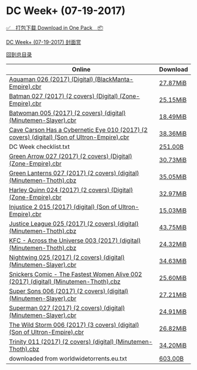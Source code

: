 # DC Week+ (07-19-2017)

[✅&emsp;打包下载 Download in One Pack&emsp;📦](https://pan.baidu.com/s/1kVgkB1H)

[DC Week+ (07-19-2017) 封面赏](/https://github.com/alicewish/markdown/blob/master/cover/DC-Week-07-19-2017-Covers.md)



[回到总目录](https://github.com/alicewish/markdown/blob/master/Catalogs.md)



Online | Download
--- | ---
[Aquaman 026 (2017) (Digital) (BlackManta-Empire).cbr](https://github.com/alicewish/markdown/blob/master/comic/Aquaman-026-2017-Digital-BlackManta-Empire-cbr.md) | [27.87MiB](https://pan.baidu.com/s/1kVgkB1H#list/path=%2FDC%20Week%202017%20Q3%2FDC%20Week%2B%20%2807-19-2017%29%2F%E3%82%BF%E3%82%AD%E3%82%BB%E3%82%B7%E3%82%B7%E3%82%B3%E3%82%A8%E3%82%AF%E3%82%BB%E3%82%AA%E3%82%A6%E3%82%BD%E3%82%BB%E3%82%AB%E3%82%A2%E3%82%AF%E3%82%B3%E3%82%AA%E3%82%A4%E3%82%B3%E3%82%AD%E3%82%B1%E3%82%B9%E3%82%BB%E3%82%BD%E3%82%A4%E3%82%B7%E3%82%AB%E3%82%BF%E3%82%AF%E3%82%A8%E3%82%A2&parentPath=%2FDC%20Week%202017%20Q3)
[Batman 027 (2017) (2 covers) (Digital) (Zone-Empire).cbr](https://github.com/alicewish/markdown/blob/master/comic/Batman-027-2017-2-covers-Digital-Zone-Empire-cbr.md) | [25.15MiB](https://pan.baidu.com/s/1kVgkB1H#list/path=%2FDC%20Week%202017%20Q3%2FDC%20Week%2B%20%2807-19-2017%29%2F%E3%82%AA%E3%82%AB%E3%82%AA%E3%82%A4%E3%82%AD%E3%82%A8%E3%82%A8%E3%82%B1%E3%82%BB%E3%82%BB%E3%82%BD%E3%82%BB%E3%82%A8%E3%82%B3%E3%82%B3%E3%82%B5%E3%82%A6%E3%82%A8%E3%82%AB%E3%82%B1%E3%82%A6%E3%82%BD%E3%82%B9%E3%82%B7%E3%82%AA%E3%82%AB%E3%82%BB%E3%82%B1%E3%82%A8%E3%82%B5%E3%82%B1%E3%82%BD&parentPath=%2FDC%20Week%202017%20Q3)
[Batwoman 005 (2017) (2 covers) (digital) (Minutemen-Slayer).cbr](https://github.com/alicewish/markdown/blob/master/comic/Batwoman-005-2017-2-covers-digital-Minutemen-Slayer-cbr.md) | [18.49MiB](https://pan.baidu.com/s/1kVgkB1H#list/path=%2FDC%20Week%202017%20Q3%2FDC%20Week%2B%20%2807-19-2017%29%2F%E3%82%A4%E3%82%BF%E3%82%A4%E3%82%AB%E3%82%A2%E3%82%B3%E3%82%B7%E3%82%BB%E3%82%BF%E3%82%A2%E3%82%AB%E3%82%A6%E3%82%A4%E3%82%A2%E3%82%BF%E3%82%B1%E3%82%AD%E3%82%A8%E3%82%A6%E3%82%AA%E3%82%AA%E3%82%BF%E3%82%A4%E3%82%B5%E3%82%A8%E3%82%A2%E3%82%B7%E3%82%AF%E3%82%BF%E3%82%BB%E3%82%BF%E3%82%BD&parentPath=%2FDC%20Week%202017%20Q3)
[Cave Carson Has a Cybernetic Eye 010 (2017) (2 covers) (digital) (Son of Ultron-Empire).cbr](https://github.com/alicewish/markdown/blob/master/comic/Cave-Carson-Has-a-Cybernetic-Eye-010-2017-2-covers-digital-Son-of-Ultron-Empire-cbr.md) | [38.36MiB](https://pan.baidu.com/s/1kVgkB1H#list/path=%2FDC%20Week%202017%20Q3%2FDC%20Week%2B%20%2807-19-2017%29%2F%E3%82%A8%E3%82%AB%E3%82%B5%E3%82%AB%E3%82%B3%E3%82%AF%E3%82%BF%E3%82%A6%E3%82%AB%E3%82%BF%E3%82%B7%E3%82%B5%E3%82%A8%E3%82%BB%E3%82%A4%E3%82%B1%E3%82%AD%E3%82%AD%E3%82%A4%E3%82%AB%E3%82%A8%E3%82%A8%E3%82%AB%E3%82%AD%E3%82%B9%E3%82%AA%E3%82%B7%E3%82%AB%E3%82%BF%E3%82%A2%E3%82%B5%E3%82%AD&parentPath=%2FDC%20Week%202017%20Q3)
DC Week checklist.txt | [251.00B](https://pan.baidu.com/s/1kVgkB1H#list/path=%2FDC%20Week%202017%20Q3%2FDC%20Week%2B%20%2807-19-2017%29%2F%E3%82%B1%E3%82%BD%E3%82%A8%E3%82%B5%E3%82%A8%E3%82%AD%E3%82%B3%E3%82%B1%E3%82%BD%E3%82%AA%E3%82%A8%E3%82%A6%E3%82%BD%E3%82%A4%E3%82%B3%E3%82%B7%E3%82%B9%E3%82%A4%E3%82%BD%E3%82%AA%E3%82%BF%E3%82%BB%E3%82%A4%E3%82%AF%E3%82%B5%E3%82%A2%E3%82%AD%E3%82%B5%E3%82%B1%E3%82%A8%E3%82%B5%E3%82%A6&parentPath=%2FDC%20Week%202017%20Q3)
[Green Arrow 027 (2017) (2 covers) (Digital) (Zone-Empire).cbr](https://github.com/alicewish/markdown/blob/master/comic/Green-Arrow-027-2017-2-covers-Digital-Zone-Empire-cbr.md) | [30.73MiB](https://pan.baidu.com/s/1kVgkB1H#list/path=%2FDC%20Week%202017%20Q3%2FDC%20Week%2B%20%2807-19-2017%29%2F%E3%82%B3%E3%82%B7%E3%82%AA%E3%82%A8%E3%82%A6%E3%82%B1%E3%82%BF%E3%82%B3%E3%82%AB%E3%82%BD%E3%82%AF%E3%82%A4%E3%82%B7%E3%82%AB%E3%82%A4%E3%82%B9%E3%82%B3%E3%82%AD%E3%82%B1%E3%82%BF%E3%82%B3%E3%82%BB%E3%82%BF%E3%82%B5%E3%82%BD%E3%82%BF%E3%82%AA%E3%82%AB%E3%82%AA%E3%82%AF%E3%82%B9%E3%82%AA&parentPath=%2FDC%20Week%202017%20Q3)
[Green Lanterns 027 (2017) (2 covers) (digital) (Minutemen-Thoth).cbz](https://github.com/alicewish/markdown/blob/master/comic/Green-Lanterns-027-2017-2-covers-digital-Minutemen-Thoth-cbz.md) | [35.05MiB](https://pan.baidu.com/s/1kVgkB1H#list/path=%2FDC%20Week%202017%20Q3%2FDC%20Week%2B%20%2807-19-2017%29%2F%E3%82%AB%E3%82%AB%E3%82%B3%E3%82%BF%E3%82%B7%E3%82%B5%E3%82%BB%E3%82%AD%E3%82%BF%E3%82%A2%E3%82%BB%E3%82%AD%E3%82%B7%E3%82%AA%E3%82%B1%E3%82%B7%E3%82%B5%E3%82%B1%E3%82%BD%E3%82%A8%E3%82%AB%E3%82%AA%E3%82%B7%E3%82%B9%E3%82%A6%E3%82%A6%E3%82%A2%E3%82%BF%E3%82%BF%E3%82%B7%E3%82%A4%E3%82%A2&parentPath=%2FDC%20Week%202017%20Q3)
[Harley Quinn 024 (2017) (2 covers) (Digital) (Zone-Empire).cbr](https://github.com/alicewish/markdown/blob/master/comic/Harley-Quinn-024-2017-2-covers-Digital-Zone-Empire-cbr.md) | [32.97MiB](https://pan.baidu.com/s/1kVgkB1H#list/path=%2FDC%20Week%202017%20Q3%2FDC%20Week%2B%20%2807-19-2017%29%2F%E3%82%AD%E3%82%AF%E3%82%BB%E3%82%A6%E3%82%B9%E3%82%BD%E3%82%A8%E3%82%AB%E3%82%AD%E3%82%A4%E3%82%AA%E3%82%AF%E3%82%BF%E3%82%A6%E3%82%B9%E3%82%A8%E3%82%BD%E3%82%B3%E3%82%A2%E3%82%B5%E3%82%B3%E3%82%AD%E3%82%B1%E3%82%B1%E3%82%A8%E3%82%AF%E3%82%A2%E3%82%BF%E3%82%B3%E3%82%A6%E3%82%AD%E3%82%B5&parentPath=%2FDC%20Week%202017%20Q3)
[Injustice 2 015 (2017) (digital) (Son of Ultron-Empire).cbr](https://github.com/alicewish/markdown/blob/master/comic/Injustice-2-015-2017-digital-Son-of-Ultron-Empire-cbr.md) | [15.03MiB](https://pan.baidu.com/s/1kVgkB1H#list/path=%2FDC%20Week%202017%20Q3%2FDC%20Week%2B%20%2807-19-2017%29%2F%E3%82%BD%E3%82%AD%E3%82%A4%E3%82%B3%E3%82%B7%E3%82%AF%E3%82%A4%E3%82%AD%E3%82%AF%E3%82%A4%E3%82%A6%E3%82%AA%E3%82%B5%E3%82%A4%E3%82%A6%E3%82%BD%E3%82%AA%E3%82%B5%E3%82%B3%E3%82%B7%E3%82%B9%E3%82%B7%E3%82%B7%E3%82%B1%E3%82%BD%E3%82%B5%E3%82%B3%E3%82%B5%E3%82%AD%E3%82%A8%E3%82%B7%E3%82%BD&parentPath=%2FDC%20Week%202017%20Q3)
[Justice League 025 (2017) (2 covers) (digital) (Minutemen-Thoth).cbz](https://github.com/alicewish/markdown/blob/master/comic/Justice-League-025-2017-2-covers-digital-Minutemen-Thoth-cbz.md) | [43.75MiB](https://pan.baidu.com/s/1kVgkB1H#list/path=%2FDC%20Week%202017%20Q3%2FDC%20Week%2B%20%2807-19-2017%29%2F%E3%82%BB%E3%82%A2%E3%82%B1%E3%82%BB%E3%82%A8%E3%82%B5%E3%82%A8%E3%82%B7%E3%82%A6%E3%82%B1%E3%82%B3%E3%82%A2%E3%82%A6%E3%82%A8%E3%82%AA%E3%82%B9%E3%82%AA%E3%82%A4%E3%82%AD%E3%82%B1%E3%82%B5%E3%82%AD%E3%82%AA%E3%82%AA%E3%82%B3%E3%82%BB%E3%82%A4%E3%82%A8%E3%82%A8%E3%82%B9%E3%82%B3%E3%82%BD&parentPath=%2FDC%20Week%202017%20Q3)
[KFC - Across the Universe 003 (2017) (digital) (Minutemen-Thoth).cbz](https://github.com/alicewish/markdown/blob/master/comic/KFC-Across-Universe-003-2017-digital-Minutemen-Thoth-cbz.md) | [24.32MiB](https://pan.baidu.com/s/1kVgkB1H#list/path=%2FDC%20Week%202017%20Q3%2FDC%20Week%2B%20%2807-19-2017%29%2F%E3%82%B1%E3%82%B5%E3%82%A6%E3%82%AD%E3%82%B5%E3%82%AA%E3%82%AD%E3%82%B1%E3%82%BB%E3%82%A4%E3%82%B3%E3%82%AB%E3%82%A8%E3%82%AD%E3%82%AA%E3%82%A8%E3%82%A8%E3%82%B5%E3%82%A8%E3%82%BF%E3%82%BB%E3%82%A2%E3%82%B7%E3%82%BB%E3%82%A8%E3%82%AB%E3%82%AD%E3%82%BD%E3%82%A6%E3%82%AD%E3%82%BB%E3%82%AD&parentPath=%2FDC%20Week%202017%20Q3)
[Nightwing 025 (2017) (2 covers) (digital) (Minutemen-Slayer).cbr](https://github.com/alicewish/markdown/blob/master/comic/Nightwing-025-2017-2-covers-digital-Minutemen-Slayer-cbr.md) | [34.63MiB](https://pan.baidu.com/s/1kVgkB1H#list/path=%2FDC%20Week%202017%20Q3%2FDC%20Week%2B%20%2807-19-2017%29%2F%E3%82%BF%E3%82%AA%E3%82%B5%E3%82%AB%E3%82%AA%E3%82%BB%E3%82%B1%E3%82%A6%E3%82%AF%E3%82%BD%E3%82%AA%E3%82%B9%E3%82%A6%E3%82%A2%E3%82%AA%E3%82%BF%E3%82%BB%E3%82%BD%E3%82%B1%E3%82%A8%E3%82%A8%E3%82%AD%E3%82%BF%E3%82%B9%E3%82%A6%E3%82%AF%E3%82%A2%E3%82%AB%E3%82%AB%E3%82%B7%E3%82%BB%E3%82%B1&parentPath=%2FDC%20Week%202017%20Q3)
[Snickers Comic - The Fastest Women Alive 002 (2017) (digital) (Minutemen-Thoth).cbz](https://github.com/alicewish/markdown/blob/master/comic/Snickers-Comic-Fastest-Women-Alive-002-2017-digital-Minutemen-Thoth-cbz.md) | [25.60MiB](https://pan.baidu.com/s/1kVgkB1H#list/path=%2FDC%20Week%202017%20Q3%2FDC%20Week%2B%20%2807-19-2017%29%2F%E3%82%A8%E3%82%B5%E3%82%BF%E3%82%B7%E3%82%B7%E3%82%AA%E3%82%B3%E3%82%A6%E3%82%BB%E3%82%BF%E3%82%BB%E3%82%B1%E3%82%BF%E3%82%B9%E3%82%AB%E3%82%BB%E3%82%AF%E3%82%B5%E3%82%AB%E3%82%AF%E3%82%BF%E3%82%A6%E3%82%A4%E3%82%BD%E3%82%BD%E3%82%A6%E3%82%AF%E3%82%B5%E3%82%AB%E3%82%A8%E3%82%AA%E3%82%A4&parentPath=%2FDC%20Week%202017%20Q3)
[Super Sons 006 (2017) (2 covers) (digital) (Minutemen-Slayer).cbr](https://github.com/alicewish/markdown/blob/master/comic/Super-Sons-006-2017-2-covers-digital-Minutemen-Slayer-cbr.md) | [27.21MiB](https://pan.baidu.com/s/1kVgkB1H#list/path=%2FDC%20Week%202017%20Q3%2FDC%20Week%2B%20%2807-19-2017%29%2F%E3%82%AD%E3%82%B7%E3%82%BB%E3%82%BB%E3%82%A4%E3%82%BF%E3%82%B1%E3%82%AA%E3%82%B5%E3%82%A4%E3%82%A4%E3%82%B5%E3%82%BB%E3%82%B1%E3%82%B7%E3%82%AF%E3%82%A4%E3%82%BB%E3%82%B1%E3%82%B7%E3%82%AF%E3%82%B3%E3%82%A8%E3%82%BD%E3%82%B5%E3%82%A8%E3%82%A8%E3%82%AD%E3%82%AD%E3%82%AA%E3%82%AB%E3%82%AD&parentPath=%2FDC%20Week%202017%20Q3)
[Superman 027 (2017) (2 covers) (digital) (Minutemen-Slayer).cbr](https://github.com/alicewish/markdown/blob/master/comic/Superman-027-2017-2-covers-digital-Minutemen-Slayer-cbr.md) | [24.91MiB](https://pan.baidu.com/s/1kVgkB1H#list/path=%2FDC%20Week%202017%20Q3%2FDC%20Week%2B%20%2807-19-2017%29%2F%E3%82%AD%E3%82%AA%E3%82%BB%E3%82%A8%E3%82%A2%E3%82%AD%E3%82%A4%E3%82%A8%E3%82%A6%E3%82%B9%E3%82%A8%E3%82%AA%E3%82%AB%E3%82%A4%E3%82%BD%E3%82%A4%E3%82%B5%E3%82%B1%E3%82%B9%E3%82%A4%E3%82%BF%E3%82%A2%E3%82%A4%E3%82%A8%E3%82%A2%E3%82%A2%E3%82%A4%E3%82%A6%E3%82%BF%E3%82%B9%E3%82%A8%E3%82%BB&parentPath=%2FDC%20Week%202017%20Q3)
[The Wild Storm 006 (2017) (3 covers) (digital) (Son of Ultron-Empire).cbr](https://github.com/alicewish/markdown/blob/master/comic/Wild-Storm-006-2017-3-covers-digital-Son-of-Ultron-Empire-cbr.md) | [26.82MiB](https://pan.baidu.com/s/1kVgkB1H#list/path=%2FDC%20Week%202017%20Q3%2FDC%20Week%2B%20%2807-19-2017%29%2F%E3%82%B7%E3%82%BB%E3%82%B9%E3%82%AF%E3%82%A4%E3%82%A2%E3%82%AA%E3%82%AD%E3%82%AB%E3%82%AB%E3%82%A4%E3%82%BF%E3%82%B5%E3%82%B1%E3%82%AA%E3%82%BD%E3%82%BF%E3%82%B9%E3%82%B3%E3%82%B7%E3%82%A4%E3%82%B7%E3%82%AF%E3%82%BF%E3%82%B7%E3%82%A4%E3%82%AA%E3%82%B3%E3%82%B5%E3%82%BB%E3%82%AA%E3%82%AA&parentPath=%2FDC%20Week%202017%20Q3)
[Trinity 011 (2017) (2 covers) (digital) (Minutemen-Thoth).cbz](https://github.com/alicewish/markdown/blob/master/comic/Trinity-011-2017-2-covers-digital-Minutemen-Thoth-cbz.md) | [34.20MiB](https://pan.baidu.com/s/1kVgkB1H#list/path=%2FDC%20Week%202017%20Q3%2FDC%20Week%2B%20%2807-19-2017%29%2F%E3%82%BB%E3%82%A4%E3%82%A4%E3%82%AF%E3%82%B1%E3%82%B5%E3%82%B1%E3%82%AF%E3%82%A2%E3%82%B9%E3%82%B7%E3%82%A8%E3%82%BB%E3%82%B1%E3%82%AB%E3%82%B3%E3%82%B9%E3%82%BD%E3%82%AB%E3%82%AB%E3%82%BF%E3%82%A2%E3%82%B7%E3%82%BF%E3%82%B9%E3%82%A8%E3%82%A8%E3%82%BD%E3%82%B3%E3%82%AD%E3%82%BD%E3%82%B9&parentPath=%2FDC%20Week%202017%20Q3)
downloaded from worldwidetorrents.eu.txt | [603.00B](https://pan.baidu.com/s/1kVgkB1H#list/path=%2FDC%20Week%202017%20Q3%2FDC%20Week%2B%20%2807-19-2017%29%2F%E3%82%A4%E3%82%A4%E3%82%B1%E3%82%AA%E3%82%B5%E3%82%AB%E3%82%AB%E3%82%B1%E3%82%AB%E3%82%AA%E3%82%A8%E3%82%AB%E3%82%B5%E3%82%B7%E3%82%AD%E3%82%B5%E3%82%BD%E3%82%AB%E3%82%B5%E3%82%A2%E3%82%B3%E3%82%BB%E3%82%A2%E3%82%A6%E3%82%A4%E3%82%BD%E3%82%A2%E3%82%B7%E3%82%B3%E3%82%B5%E3%82%A4%E3%82%AA&parentPath=%2FDC%20Week%202017%20Q3)
